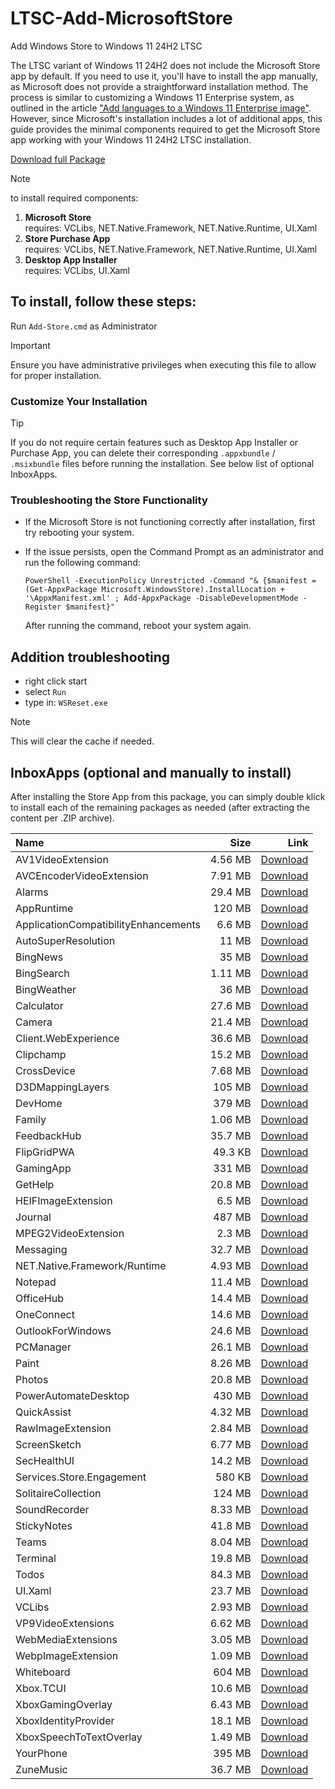 # LTSC-Add-MicrosoftStore
Add Windows Store to Windows 11 24H2 LTSC

The LTSC variant of Windows 11 24H2 does not include the Microsoft Store app by default. If you need to use it, you'll have to install the app manually, as Microsoft does not provide a straightforward installation method. The process is similar to customizing a Windows 11 Enterprise system, as outlined in the article ["Add languages to a Windows 11 Enterprise image"](https://learn.microsoft.com/en-us/azure/virtual-desktop/windows-11-language-packs). However, since Microsoft's installation includes a lot of additional apps, this guide provides the minimal components required to get the Microsoft Store app working with your Windows 11 24H2 LTSC installation.

[Download full Package](https://github.com/minihub/LTSC-Add-MicrosoftStore/releases/download/LTSC-Add-MicrosoftStore-24H2/LTSC-Add-MicrosoftStore-24H2.zip)

> [!NOTE]
> to install required components:
> 1. <b>Microsoft Store</b></br>
>    requires: VCLibs, NET.Native.Framework, NET.Native.Runtime, UI.Xaml
> 3. <b>Store Purchase App</b></br>
>    requires: VCLibs, NET.Native.Framework, NET.Native.Runtime, UI.Xaml
> 5. <b>Desktop App Installer</b></br>
>    requires: VCLibs, UI.Xaml

## To install, follow these steps:
Run `Add-Store.cmd` as Administrator
> [!IMPORTANT]
> Ensure you have administrative privileges when executing this file to allow for proper installation.

### Customize Your Installation
> [!TIP]
> If you do not require certain features such as Desktop App Installer or Purchase App, you can delete their corresponding `.appxbundle` / `.msixbundle` files before running the installation. See below list of optional InboxApps.

### Troubleshooting the Store Functionality
- If the Microsoft Store is not functioning correctly after installation, first try rebooting your system.

- If the issue persists, open the Command Prompt as an administrator and run the following command:

  ```PowerShell -ExecutionPolicy Unrestricted -Command "& {$manifest = (Get-AppxPackage Microsoft.WindowsStore).InstallLocation + '\AppxManifest.xml' ; Add-AppxPackage -DisableDevelopmentMode -Register $manifest}"```   

  After running the command, reboot your system again.

## Addition troubleshooting    
- right click start  
- select `Run`
- type in: `WSReset.exe`

> [!NOTE]
> This will clear the cache if needed.  

## InboxApps (optional and manually to install)

After installing the Store App from this package, you can simply double klick to install each of the remaining packages as needed (after extracting the content per .ZIP archive).

|Name|Size|Link|
|:---|---:|---:|
|AV1VideoExtension|4.56 MB|[Download](https://github.com/minihub/LTSC-Add-MicrosoftStore/releases/download/LTSC-Add-MicrosoftStore-24H2/Microsoft.AV1VideoExtension.zip)|
|AVCEncoderVideoExtension|7.91 MB|[Download](https://github.com/minihub/LTSC-Add-MicrosoftStore/releases/download/LTSC-Add-MicrosoftStore-24H2/Microsoft.AVCEncoderVideoExtension.zip)|
|Alarms|29.4 MB|[Download](https://github.com/minihub/LTSC-Add-MicrosoftStore/releases/download/LTSC-Add-MicrosoftStore-24H2/Microsoft.WindowsAlarms.zip)|
|AppRuntime|120 MB|[Download](https://github.com/minihub/LTSC-Add-MicrosoftStore/releases/download/LTSC-Add-MicrosoftStore-24H2/Microsoft.WindowsAppRuntime.zip)|
|ApplicationCompatibilityEnhancements|6.6 MB|[Download](https://github.com/minihub/LTSC-Add-MicrosoftStore/releases/download/LTSC-Add-MicrosoftStore-24H2/Microsoft.ApplicationCompatibilityEnhancements.zip)|
|AutoSuperResolution|11 MB|[Download](https://github.com/minihub/LTSC-Add-MicrosoftStore/releases/download/LTSC-Add-MicrosoftStore-24H2/Microsoft.AutoSuperResolution.zip)|
|BingNews|35 MB|[Download](https://github.com/minihub/LTSC-Add-MicrosoftStore/releases/download/LTSC-Add-MicrosoftStore-24H2/Microsoft.BingNews.zip)|
|BingSearch|1.11 MB|[Download](https://github.com/minihub/LTSC-Add-MicrosoftStore/releases/download/LTSC-Add-MicrosoftStore-24H2/Microsoft.BingSearch.zip)|
|BingWeather|36 MB|[Download](https://github.com/minihub/LTSC-Add-MicrosoftStore/releases/download/LTSC-Add-MicrosoftStore-24H2/Microsoft.BingWeather.zip)|
|Calculator|27.6 MB|[Download](https://github.com/minihub/LTSC-Add-MicrosoftStore/releases/download/LTSC-Add-MicrosoftStore-24H2/Microsoft.WindowsCalculator.zip)|
|Camera|21.4 MB|[Download](https://github.com/minihub/LTSC-Add-MicrosoftStore/releases/download/LTSC-Add-MicrosoftStore-24H2/Microsoft.WindowsCamera.zip)|
|Client.WebExperience|36.6 MB|[Download](https://github.com/minihub/LTSC-Add-MicrosoftStore/releases/download/LTSC-Add-MicrosoftStore-24H2/MicrosoftWindows.Client.WebExperience.zip)|
|Clipchamp|15.2 MB|[Download](https://github.com/minihub/LTSC-Add-MicrosoftStore/releases/download/LTSC-Add-MicrosoftStore-24H2/Clipchamp.Clipchamp.zip)|
|CrossDevice|7.68 MB|[Download](https://github.com/minihub/LTSC-Add-MicrosoftStore/releases/download/LTSC-Add-MicrosoftStore-24H2/MicrosoftWindows.CrossDevice.zip)|
|D3DMappingLayers|105 MB|[Download](https://github.com/minihub/LTSC-Add-MicrosoftStore/releases/download/LTSC-Add-MicrosoftStore-24H2/Microsoft.D3DMappingLayers.zip)|
|DevHome|379 MB|[Download](https://github.com/minihub/LTSC-Add-MicrosoftStore/releases/download/LTSC-Add-MicrosoftStore-24H2/DevHome.zip)|
|Family|1.06 MB|[Download](https://github.com/minihub/LTSC-Add-MicrosoftStore/releases/download/LTSC-Add-MicrosoftStore-24H2/MicrosoftCorporationII.MicrosoftFamily.zip)|
|FeedbackHub|35.7 MB|[Download](https://github.com/minihub/LTSC-Add-MicrosoftStore/releases/download/LTSC-Add-MicrosoftStore-24H2/Microsoft.WindowsFeedbackHub.zip)|
|FlipGridPWA|49.3 KB|[Download](https://github.com/minihub/LTSC-Add-MicrosoftStore/releases/download/LTSC-Add-MicrosoftStore-24H2/FlipGridPWA.zip)|
|GamingApp|331 MB|[Download](https://github.com/minihub/LTSC-Add-MicrosoftStore/releases/download/LTSC-Add-MicrosoftStore-24H2/Microsoft.GamingApp.zip)|
|GetHelp|20.8 MB|[Download](https://github.com/minihub/LTSC-Add-MicrosoftStore/releases/download/LTSC-Add-MicrosoftStore-24H2/Microsoft.GetHelp.zip)|
|HEIFImageExtension|6.5 MB|[Download](https://github.com/minihub/LTSC-Add-MicrosoftStore/releases/download/LTSC-Add-MicrosoftStore-24H2/Microsoft.HEIFImageExtension.zip)|
|Journal|487 MB|[Download](https://github.com/minihub/LTSC-Add-MicrosoftStore/releases/download/LTSC-Add-MicrosoftStore-24H2/Microsoft.MicrosoftJournal.zip)|
|MPEG2VideoExtension|2.3 MB|[Download](https://github.com/minihub/LTSC-Add-MicrosoftStore/releases/download/LTSC-Add-MicrosoftStore-24H2/Microsoft.MPEG2VideoExtension.zip)|
|Messaging|32.7 MB|[Download](https://github.com/minihub/LTSC-Add-MicrosoftStore/releases/download/LTSC-Add-MicrosoftStore-24H2/Microsoft.Messaging.zip)|
|NET.Native.Framework/Runtime|4.93 MB|[Download](https://github.com/minihub/LTSC-Add-MicrosoftStore/releases/download/LTSC-Add-MicrosoftStore-24H2/Microsoft.NET.Native.zip)|
|Notepad|11.4 MB|[Download](https://github.com/minihub/LTSC-Add-MicrosoftStore/releases/download/LTSC-Add-MicrosoftStore-24H2/Microsoft.WindowsNotepad.zip)|
|OfficeHub|14.4 MB|[Download](https://github.com/minihub/LTSC-Add-MicrosoftStore/releases/download/LTSC-Add-MicrosoftStore-24H2/Microsoft.MicrosoftOfficeHub.zip)|
|OneConnect|14.6 MB|[Download](https://github.com/minihub/LTSC-Add-MicrosoftStore/releases/download/LTSC-Add-MicrosoftStore-24H2/Microsoft.OneConnect.zip)|
|OutlookForWindows|24.6 MB|[Download](https://github.com/minihub/LTSC-Add-MicrosoftStore/releases/download/LTSC-Add-MicrosoftStore-24H2/Microsoft.OutlookForWindows.zip)|
|PCManager|26.1 MB|[Download](https://github.com/minihub/LTSC-Add-MicrosoftStore/releases/download/LTSC-Add-MicrosoftStore-24H2/Microsoft.MicrosoftPCManager.zip)|
|Paint|8.26 MB|[Download](https://github.com/minihub/LTSC-Add-MicrosoftStore/releases/download/LTSC-Add-MicrosoftStore-24H2/Microsoft.Paint.zip)|
|Photos|20.8 MB|[Download](https://github.com/minihub/LTSC-Add-MicrosoftStore/releases/download/LTSC-Add-MicrosoftStore-24H2/Microsoft.Windows.Photos.zip)|
|PowerAutomateDesktop|430 MB|[Download](https://github.com/minihub/LTSC-Add-MicrosoftStore/releases/download/LTSC-Add-MicrosoftStore-24H2/Microsoft.PowerAutomateDesktop.zip)|
|QuickAssist|4.32 MB|[Download](https://github.com/minihub/LTSC-Add-MicrosoftStore/releases/download/LTSC-Add-MicrosoftStore-24H2/MicrosoftCorporationII.QuickAssist.zip)|
|RawImageExtension|2.84 MB|[Download](https://github.com/minihub/LTSC-Add-MicrosoftStore/releases/download/LTSC-Add-MicrosoftStore-24H2/Microsoft.RawImageExtension.zip)|
|ScreenSketch|6.77 MB|[Download](https://github.com/minihub/LTSC-Add-MicrosoftStore/releases/download/LTSC-Add-MicrosoftStore-24H2/Microsoft.ScreenSketch.zip)|
|SecHealthUI|14.2 MB|[Download](https://github.com/minihub/LTSC-Add-MicrosoftStore/releases/download/LTSC-Add-MicrosoftStore-24H2/Microsoft.SecHealthUI.zip)|
|Services.Store.Engagement|580 KB|[Download](https://github.com/minihub/LTSC-Add-MicrosoftStore/releases/download/LTSC-Add-MicrosoftStore-24H2/Microsoft.Services.Store.Engagement.zip)|
|SolitaireCollection|124 MB|[Download](https://github.com/minihub/LTSC-Add-MicrosoftStore/releases/download/LTSC-Add-MicrosoftStore-24H2/Microsoft.MicrosoftSolitaireCollection.zip)|
|SoundRecorder|8.33 MB|[Download](https://github.com/minihub/LTSC-Add-MicrosoftStore/releases/download/LTSC-Add-MicrosoftStore-24H2/Microsoft.WindowsSoundRecorder.zip)|
|StickyNotes|41.8 MB|[Download](https://github.com/minihub/LTSC-Add-MicrosoftStore/releases/download/LTSC-Add-MicrosoftStore-24H2/Microsoft.MicrosoftStickyNotes.zip)|
|Teams|8.04 MB|[Download](https://github.com/minihub/LTSC-Add-MicrosoftStore/releases/download/LTSC-Add-MicrosoftStore-24H2/MSTeams.zip)|
|Terminal|19.8 MB|[Download](https://github.com/minihub/LTSC-Add-MicrosoftStore/releases/download/LTSC-Add-MicrosoftStore-24H2/Microsoft.WindowsTerminal.zip)|
|Todos|84.3 MB|[Download](https://github.com/minihub/LTSC-Add-MicrosoftStore/releases/download/LTSC-Add-MicrosoftStore-24H2/Microsoft.Todos.zip)|
|UI.Xaml|23.7 MB|[Download](https://github.com/minihub/LTSC-Add-MicrosoftStore/releases/download/LTSC-Add-MicrosoftStore-24H2/Microsoft.UI.Xaml.zip)|
|VCLibs|2.93 MB|[Download](https://github.com/minihub/LTSC-Add-MicrosoftStore/releases/download/LTSC-Add-MicrosoftStore-24H2/Microsoft.VCLibs.zip)|
|VP9VideoExtensions|6.62 MB|[Download](https://github.com/minihub/LTSC-Add-MicrosoftStore/releases/download/LTSC-Add-MicrosoftStore-24H2/Microsoft.VP9VideoExtensions.zip)|
|WebMediaExtensions|3.05 MB|[Download](https://github.com/minihub/LTSC-Add-MicrosoftStore/releases/download/LTSC-Add-MicrosoftStore-24H2/Microsoft.WebMediaExtensions.zip)|
|WebpImageExtension|1.09 MB|[Download](https://github.com/minihub/LTSC-Add-MicrosoftStore/releases/download/LTSC-Add-MicrosoftStore-24H2/Microsoft.WebpImageExtension.zip)|
|Whiteboard|604 MB|[Download](https://github.com/minihub/LTSC-Add-MicrosoftStore/releases/download/LTSC-Add-MicrosoftStore-24H2/Microsoft.Whiteboard.zip)|
|Xbox.TCUI|10.6 MB|[Download](https://github.com/minihub/LTSC-Add-MicrosoftStore/releases/download/LTSC-Add-MicrosoftStore-24H2/Microsoft.Xbox.TCUI.zip)|
|XboxGamingOverlay|6.43 MB|[Download](https://github.com/minihub/LTSC-Add-MicrosoftStore/releases/download/LTSC-Add-MicrosoftStore-24H2/Microsoft.XboxGamingOverlay.zip)|
|XboxIdentityProvider|18.1 MB|[Download](https://github.com/minihub/LTSC-Add-MicrosoftStore/releases/download/LTSC-Add-MicrosoftStore-24H2/Microsoft.XboxIdentityProvider.zip)|
|XboxSpeechToTextOverlay|1.49 MB|[Download](https://github.com/minihub/LTSC-Add-MicrosoftStore/releases/download/LTSC-Add-MicrosoftStore-24H2/Microsoft.XboxSpeechToTextOverlay.zip)|
|YourPhone|395 MB|[Download](https://github.com/minihub/LTSC-Add-MicrosoftStore/releases/download/LTSC-Add-MicrosoftStore-24H2/Microsoft.YourPhone.zip)|
|ZuneMusic|36.7 MB|[Download](https://github.com/minihub/LTSC-Add-MicrosoftStore/releases/download/LTSC-Add-MicrosoftStore-24H2/Microsoft.ZuneMusic.zip)|
